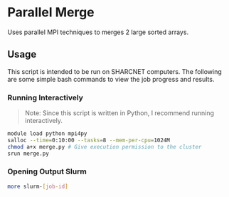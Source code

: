 # Parallel Merge
Uses parallel MPI techniques to merges 2 large sorted arrays.

## Usage
This script is intended to be run on SHARCNET computers. The following are some simple bash commands to view the job progress and results.

### Running Interactively
> Note: Since this script is written in Python, I recommend running interactively.
```bash
module load python mpi4py
salloc --time=0:10:00 --tasks=8 --mem-per-cpu=1024M
chmod a+x merge.py # Give execution permission to the cluster
srun merge.py
```

### Opening Output Slurm
```bash
more slurm-[job-id]
```
